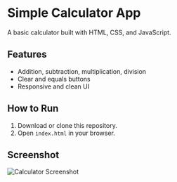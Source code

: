# Simple Calculator App

A basic calculator built with HTML, CSS, and JavaScript.

## Features

- Addition, subtraction, multiplication, division
- Clear and equals buttons
- Responsive and clean UI

## How to Run

1. Download or clone this repository.
2. Open `index.html` in your browser.

## Screenshot

![Calculator Screenshot](screenshot.png)
